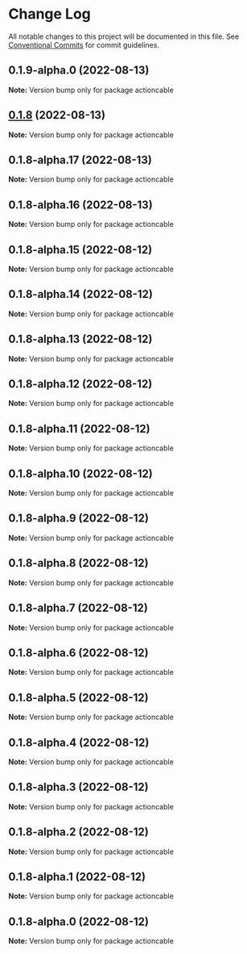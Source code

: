 # Change Log

All notable changes to this project will be documented in this file.
See [Conventional Commits](https://conventionalcommits.org) for commit guidelines.

## 0.1.9-alpha.0 (2022-08-13)

**Note:** Version bump only for package actioncable





## [0.1.8](https://github.com/alexandreh92/actioncable-rewired/compare/v0.1.8-alpha.3...v0.1.8) (2022-08-13)

**Note:** Version bump only for package actioncable





## 0.1.8-alpha.17 (2022-08-13)

**Note:** Version bump only for package actioncable





## 0.1.8-alpha.16 (2022-08-13)

**Note:** Version bump only for package actioncable





## 0.1.8-alpha.15 (2022-08-12)

**Note:** Version bump only for package actioncable





## 0.1.8-alpha.14 (2022-08-12)

**Note:** Version bump only for package actioncable





## 0.1.8-alpha.13 (2022-08-12)

**Note:** Version bump only for package actioncable





## 0.1.8-alpha.12 (2022-08-12)

**Note:** Version bump only for package actioncable





## 0.1.8-alpha.11 (2022-08-12)

**Note:** Version bump only for package actioncable





## 0.1.8-alpha.10 (2022-08-12)

**Note:** Version bump only for package actioncable





## 0.1.8-alpha.9 (2022-08-12)

**Note:** Version bump only for package actioncable





## 0.1.8-alpha.8 (2022-08-12)

**Note:** Version bump only for package actioncable





## 0.1.8-alpha.7 (2022-08-12)

**Note:** Version bump only for package actioncable





## 0.1.8-alpha.6 (2022-08-12)

**Note:** Version bump only for package actioncable





## 0.1.8-alpha.5 (2022-08-12)

**Note:** Version bump only for package actioncable





## 0.1.8-alpha.4 (2022-08-12)

**Note:** Version bump only for package actioncable





## 0.1.8-alpha.3 (2022-08-12)

**Note:** Version bump only for package actioncable





## 0.1.8-alpha.2 (2022-08-12)

**Note:** Version bump only for package actioncable





## 0.1.8-alpha.1 (2022-08-12)

**Note:** Version bump only for package actioncable





## 0.1.8-alpha.0 (2022-08-12)

**Note:** Version bump only for package actioncable
